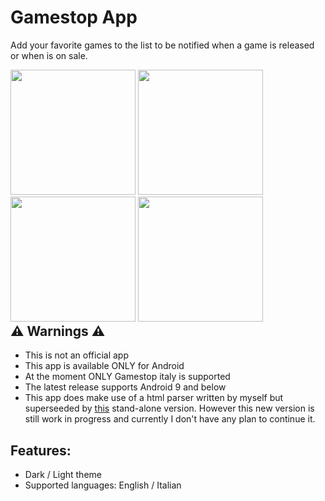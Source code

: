 # Gamestop App

Add your favorite games to the list to be notified when a game is released or when is on sale.

<div style="float: left;">
  <img src="https://user-images.githubusercontent.com/45881310/115078026-4ec03300-9eff-11eb-9143-8c25a769ce7f.jpg" width="200" />
  <img src="https://user-images.githubusercontent.com/45881310/115078018-49fb7f00-9eff-11eb-9638-03c83fae62f3.jpg" width="200" />
  <img src="https://user-images.githubusercontent.com/45881310/115078036-51bb2380-9eff-11eb-9cc4-812008dc30e9.jpg" width="200" />
  <img src="https://user-images.githubusercontent.com/45881310/115078007-4831bb80-9eff-11eb-8b05-fcec6b5bad3a.jpg" width="200" />
</div>

## ⚠ Warnings ⚠ 
- This is not an official app
- This app is available ONLY for Android 
- At the moment ONLY Gamestop italy is supported
- The latest release supports Android 9 and below
- This app does make use of a html parser written by myself but superseeded by [this](https://github.com/Brankale/gamestop_website_scraper) stand-alone version. However this new version is still work in progress and currently I don't have any plan to continue it.

## Features:
- Dark / Light theme
- Supported languages: English / Italian

[comment]: ![light_theme](https://user-images.githubusercontent.com/45881310/115078026-4ec03300-9eff-11eb-9143-8c25a769ce7f.jpg)
[comment]: ![dark_theme](https://user-images.githubusercontent.com/45881310/115078018-49fb7f00-9eff-11eb-9638-03c83fae62f3.jpg)
[comment]: ![details_1](https://user-images.githubusercontent.com/45881310/115078036-51bb2380-9eff-11eb-9cc4-812008dc30e9.jpg)
[comment]: ![details_2](https://user-images.githubusercontent.com/45881310/115078007-4831bb80-9eff-11eb-8b05-fcec6b5bad3a.jpg)
